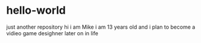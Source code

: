# hello-world
just another repository
hi i am Mike i am 13 years old and i plan to become a vidieo game desighner later on in life
